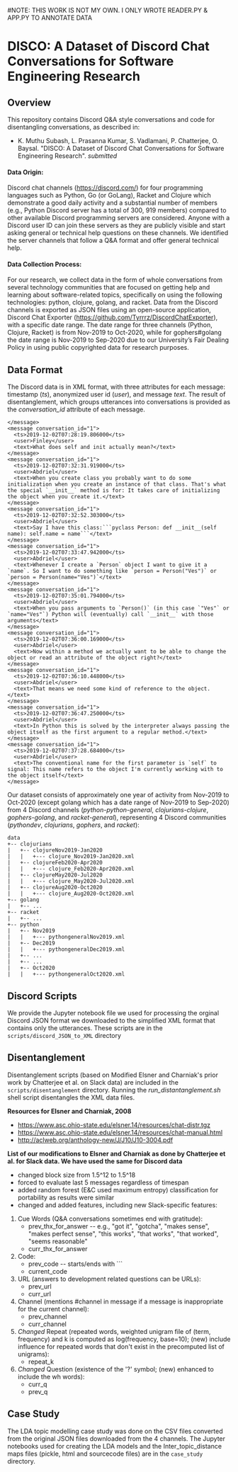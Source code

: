 #NOTE: THIS WORK IS NOT MY OWN. I ONLY WROTE READER.PY & APP.PY TO ANNOTATE DATA

# DISCO: A Dataset of Discord Chat Conversations for Software Engineering Research

## Overview

This repository contains Discord Q&A style conversations and code for disentangling conversations, as described in:

- K. Muthu Subash, L. Prasanna Kumar, S. Vadlamani, P. Chatterjee, O. Baysal. "DISCO: A Dataset of Discord Chat Conversations for Software Engineering Research". _submitted_

#### Data Origin: 
Discord chat channels (https://discord.com/) for four programming languages such as Python, Go (or GoLang), Racket and Clojure which demonstrate a good daily activity and a substantial number of members (e.g., Python Discord server has a total of 300, 919 members) compared to other available Discord programming servers are considered. Anyone with a Discord user ID can join these servers as they are publicly visible and start asking general or technical help questions on these channels. We identified the server channels that follow a Q&A format and offer general technical help.

#### Data Collection Process: 
For our research, we collect data in the form of whole conversations from several technology communities that are focused on getting help and learning about software-related topics, specifically on using the following technologies: python, clojure, golang, and racket. Data from the Discord channels is exported as JSON files using an open-source application, Discord Chat Exporter (https://github.com/Tyrrrz/DiscordChatExporter), with a specific date range. The date range for three channels (Python, Clojure, Racket) is from Nov-2019 to Oct-2020, while for gophers#golang the date range is Nov-2019 to Sep-2020 due to our University’s Fair Dealing Policy in using public copyrighted data for research purposes.

## Data Format

The Discord data is in XML format, with three attributes for each message: timestamp (_ts_), anonymized user id (_user_), and message _text_. The result of disentanglement, which groups utterances into conversations is provided as the _conversation_id_ attribute of each message.

```
</message>
<message conversation_id="1">
  <ts>2019-12-02T07:28:19.806000</ts>
  <user>Finley</user>
  <text>What does self and init actually mean?</text>
</message>
<message conversation_id="1">
  <ts>2019-12-02T07:32:31.919000</ts>
  <user>Abdriel</user>
  <text>When you create class you probably want to do some initialization when you create an instance of that class. That's what the special `__init__` method is for: It takes care of initializing the object when you create it.</text>
</message>
<message conversation_id="1">
  <ts>2019-12-02T07:32:52.303000</ts>
  <user>Abdriel</user>
  <text>Say I have this class:```pyclass Person: def __init__(self name): self.name = name```</text>
</message>
<message conversation_id="1">
  <ts>2019-12-02T07:33:47.942000</ts>
  <user>Abdriel</user>
  <text>Whenever I create a `Person` object I want to give it a `name`. So I want to do something like `person = Person("Ves")` or `person = Person(name="Ves")`</text>
</message>
<message conversation_id="1">
  <ts>2019-12-02T07:35:01.794000</ts>
  <user>Abdriel</user>
  <text>When you pass arguments to `Person()` (in this case `"Ves"` or `name="Ves"`) Python will (eventually) call `__init__` with those arguments</text>
</message>
<message conversation_id="1">
  <ts>2019-12-02T07:36:00.169000</ts>
  <user>Abdriel</user>
  <text>Now within a method we actually want to be able to change the object or read an attribute of the object right?</text>
</message>
<message conversation_id="1">
  <ts>2019-12-02T07:36:10.448000</ts>
  <user>Abdriel</user>
  <text>That means we need some kind of reference to the object.</text>
</message>
<message conversation_id="1">
  <ts>2019-12-02T07:36:47.250000</ts>
  <user>Abdriel</user>
  <text>In Python this is solved by the interpreter always passing the object itself as the first argument to a regular method.</text>
</message>
<message conversation_id="1">
  <ts>2019-12-02T07:37:28.684000</ts>
  <user>Abdriel</user>
  <text>The conventional name for the first parameter is `self` to signal: This name refers to the object I'm currently working with to the object itself</text>
</message>

```

Our dataset consists of approximately one year of activity from Nov-2019 to Oct-2020 (except golang which has a date range of Nov-2019 to Sep-2020) from 4 Discord channels (_python-python-general_, _clojurians-clojure_, _gophers-golang_, and _racket-general_), representing 4 Discord communities (_pythondev_, _clojurians_, _gophers_, and _racket_):

```
data
+-- clojurians
|   +-- clojureNov2019-Jan2020
|   |   +--- clojure_Nov2019-Jan2020.xml
|   +-- clojureFeb2020-Apr2020
|   |   +--- clojure_Feb2020-Apr2020.xml
|   +-- clojureMay2020-Jul2020
|   |   +--- clojure_May2020-Jul2020.xml
|   +-- clojureAug2020-Oct2020
|   |   +--- clojure_Aug2020-Oct2020.xml
+-- golang
|   +-- ...
+-- racket
|   +-- ...
+-- python
|   +-- Nov2019
|   |   +--- pythongeneralNov2019.xml
|   +-- Dec2019
|   |   +--- pythongeneralDec2019.xml
|   +-- ...
|   +-- ...
|   +-- Oct2020
|   |   +--- pythongeneralOct2020.xml

```

## Discord Scripts

We provide the Jupyter notebook file we used for processing the orginal Discord JSON format we downloaded to the simplified XML format that contains only the utterances. These scripts are in the `scripts/discord_JSON_to_XML` directory

## Disentanglement

Disentanglement scripts (based on Modified Elsner and Charniak's prior work by Chatterjee et al. on Slack data) are included in the `scripts/disentanglement` directory. Running
the *run_distantanglement.sh* shell script disentangles the XML data files. 

**Resources for Elsner and Charniak, 2008**
+ https://www.asc.ohio-state.edu/elsner.14/resources/chat-distr.tgz
+ https://www.asc.ohio-state.edu/elsner.14/resources/chat-manual.html
+ http://aclweb.org/anthology-new/J/J10/J10-3004.pdf

**List of our modifications to Elsner and Charniak as done by Chatterjee et al. for Slack data. We have used the same for Discord data**
+ changed block size from 1.5^12 to 1.5^18 
+ forced to evaluate last 5 messages regardless of timespan
+ added random forest (E&C used maximum entropy) classification for portability as results were similar
+ changed and added features, including new Slack-specific features:

1. Cue Words (Q&A conversations sometimes end with gratitude):
    + prev_thx_for_answer -- e.g., "got it", "gotcha", "makes sense", "makes perfect sense", "this works", "that works", "that worked", "seems reasonable"
    + curr_thx_for_answer
2. Code:
    + prev_code -- starts/ends with ```
    + current_code 
3. URL (answers to development related questions can be URLs):
    + prev_url
    + curr_url
4. Channel (mentions #channel in message if a message is inappropriate for the current channel):
    + prev_channel  
    + curr_channel
5. *Changed* Repeat (repeated words, weighted unigram file of (term, frequency) and k is computed as log(frequency, base=10); (new) include influence for repeated words that don't exist in the precomputed list of unigrams):
    + repeat_k  
5. *Changed* Question (existence of the '?' symbol; (new) enhanced to include the wh words):
    + curr_q 
    + prev_q

## Case Study

The LDA topic modelling case study was done on the CSV files converted from the original JSON files downloaded from the 4 channels. The Jupyter notebooks used for creating the LDA models and the Inter_topic_distance maps files (pickle, html and sourcecode files) are in the `case_study` directory.

